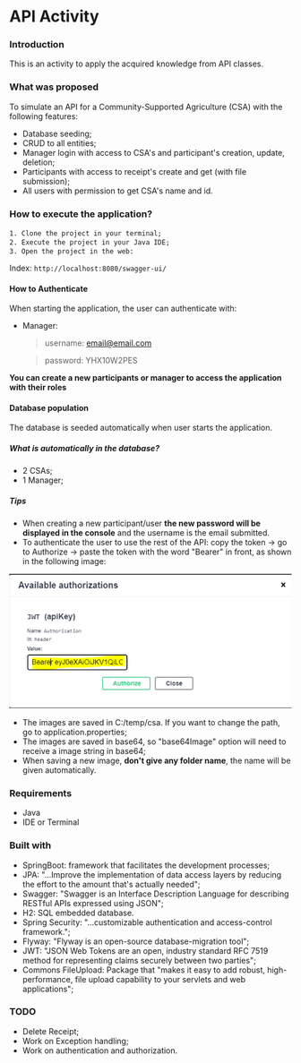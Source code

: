# **API Activity**

### Introduction
This is an activity to apply the acquired  knowledge from API classes. 

### What was proposed
To simulate an API for a Community-Supported Agriculture (CSA) with the following features:
- Database seeding;
- CRUD to all entities;
- Manager login with access to CSA's and participant's creation, update, deletion;
- Participants with access to receipt's create and get (with file submission);
- All users with permission to get CSA's name and id.

### How to execute the application?

    1. Clone the project in your terminal;
    2. Execute the project in your Java IDE;
    3. Open the project in the web:

Index:  `http://localhost:8080/swagger-ui/`

#### How to Authenticate
When starting the application, the user can authenticate with:
- Manager:

    > username: email@email.com 

    > password: YHX10W2PES

**You can create a new participants or manager to access the application with their roles**

#### Database population
The database is seeded automatically when user starts the application.

##### What is automatically in the database?
- 2 CSAs;
- 1 Manager;

##### Tips
- When creating a new participant/user **the new password will be displayed in the console** and the username is the email submitted.
- To authenticate the user to use the rest of the API: copy the token -> go to Authorize -> paste the token with the word "Bearer" in front, 
as shown in the following image:

![Authorization](readMeImages/token.PNG)
- The images are saved in C:/temp/csa. If you want to change the path, go to application.properties;
- The images are saved in base64, so "base64Image" option will need to receive a image string in base64;
- When saving a new image, **don't give any folder name**, the name will be given automatically.


### Requirements

- Java
- IDE or Terminal

### Built with
- SpringBoot: framework that facilitates the development processes;
- JPA: "...Improve the implementation of data access layers by reducing the effort to the amount that's actually needed";
- Swagger: "Swagger is an Interface Description Language for describing RESTful APIs expressed using JSON";
- H2: SQL embedded database.
- Spring Security: "...customizable authentication and access-control framework.";
- Flyway: "Flyway is an open-source database-migration tool";
- JWT: "JSON Web Tokens are an open, industry standard RFC 7519 method for representing claims securely between two parties";
- Commons FileUpload: Package that "makes it easy to add robust, high-performance, file upload capability to your servlets and web applications";

### TODO
- Delete Receipt;
- Work on Exception handling;
- Work on authentication and authorization.


